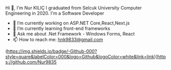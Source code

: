 Hi 👋, I'm Nur KILIÇ
I graduated from Selcuk University Computer Engineering in 2020.
I'm a Software Developer
- 🔭 I’m currently working on ASP.NET Core,React,Next.js
- 🌱 I’m currently learning front-end frameworks
- 💬 Ask me about .Net Framework - Windows Forms, React
- 📫 How to reach me: hnk9833@gmail.com

(https://img.shields.io/badge/-Github-000?style=quare&labelColor=000&logo=Github&logoColor=white&link=link)]https://github.com/Nur9835
